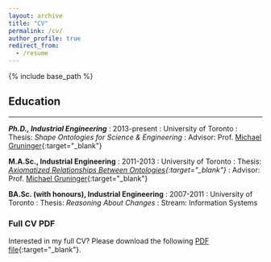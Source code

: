 ```yaml
---
layout: archive
title: "CV"
permalink: /cv/
author_profile: true
redirect_from:
  - /resume
---
```


{% include base_path %}

## Education
---------

***Ph.D., Industrial Engineering***
:   2013-present
:   University of Toronto
:   Thesis: *Shape Ontologies for Science & Engineering*
:   Advisor: Prof. [Michael Gruninger](http://stl.mie.utoronto.ca/gruninger.html){:target="_blank"}  


**M.A.Sc., Industrial Engineering**
:   2011-2013
:   University of Toronto
:   Thesis: *[Axiomatized Relationships Between Ontologies](http://hdl.handle.net/1807/42747){:target="_blank"}*
:   Advisor: Prof. [Michael Gruninger](http://stl.mie.utoronto.ca/gruninger.html){:target="_blank"}  


**BA.Sc. (with honours), Industrial Engineering**
:   2007-2011
:   University of Toronto
:   Thesis: *Reasoning About Changes*
:   Stream: Information Systems  

### Full CV PDF
Interested in my full CV? Please download the following [PDF file](/files/cv.pdf){:target="_blank"}.